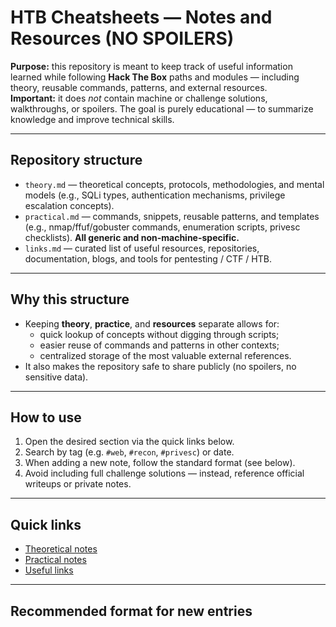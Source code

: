 # HTB Cheatsheets — Notes and Resources (NO SPOILERS)

**Purpose:** this repository is meant to keep track of useful information learned while following **Hack The Box** paths and modules — including theory, reusable commands, patterns, and external resources.  
**Important:** it does *not* contain machine or challenge solutions, walkthroughs, or spoilers. The goal is purely educational — to summarize knowledge and improve technical skills.

---

## Repository structure

- `theory.md` — theoretical concepts, protocols, methodologies, and mental models (e.g., SQLi types, authentication mechanisms, privilege escalation concepts).  
- `practical.md` — commands, snippets, reusable patterns, and templates (e.g., nmap/ffuf/gobuster commands, enumeration scripts, privesc checklists). **All generic and non-machine-specific.**  
- `links.md` — curated list of useful resources, repositories, documentation, blogs, and tools for pentesting / CTF / HTB.

---

## Why this structure

- Keeping **theory**, **practice**, and **resources** separate allows for:
  - quick lookup of concepts without digging through scripts;
  - easier reuse of commands and patterns in other contexts;
  - centralized storage of the most valuable external references.  
- It also makes the repository safe to share publicly (no spoilers, no sensitive data).

---

## How to use

1. Open the desired section via the quick links below.  
2. Search by tag (e.g. `#web`, `#recon`, `#privesc`) or date.  
3. When adding a new note, follow the standard format (see below).  
4. Avoid including full challenge solutions — instead, reference official writeups or private notes.

---

## Quick links

- [Theoretical notes](./theory.md)  
- [Practical notes](./practical.md)  
- [Useful links](./links.md)

---

## Recommended format for new entries

